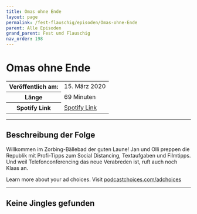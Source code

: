 ```yaml
---
title: Omas ohne Ende
layout: page
permalink: /fest-flauschig/episoden/Omas-ohne-Ende
parent: Alle Episoden
grand_parent: Fest und Flauschig
nav_order: 198
---
```


# Omas ohne Ende
<table class="resp-table dcf-table dcf-table-responsive dcf-table-bordered dcf-table-striped dcf-w-100%">
                    <tbody>
                        <tr>
                            <th scope="row">Veröffentlich am:</th>
                            <td data-label="Veröffentlich am:">15. März 2020</td>
                        </tr>
                        <tr>
                            <th scope="row">Länge </th>
                            <td data-label="Länge ">69 Minuten</td>
                        </tr><tr>
                                <th scope="row">Spotify Link</th>
                                <td data-label="Spotify Link"><a href="https://open.spotify.com/episode/6pZ98kfQwGfUnZ55bZtPrC">Spotify Link</a></td>
                            </tr></tbody>
                </table>

***

## Beschreibung der Folge

<div>
Willkommen im Zorbing-Bällebad der guten Laune! Jan und Olli preppen die Republik mit Profi-Tipps zum Social Distancing, Textaufgaben und Filmtipps. Und weil Telefonconferencing das neue Verabreden ist, ruft auch noch Klaas an.<p> </p><p>Learn more about your ad choices. Visit <a href="https://podcastchoices.com/adchoices">podcastchoices.com/adchoices</a></p>  
</div>

***

## Keine Jingles gefunden